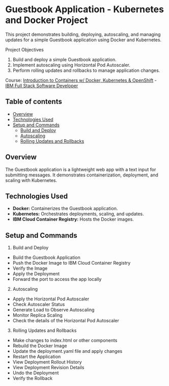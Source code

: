 # Guestbook Application - Kubernetes and Docker Project

This project demonstrates building, deploying, autoscaling, and managing updates for a simple Guestbook application using Docker and Kubernetes.

Project Objectives
  1. Build and deploy a simple Guestbook application.
  2. Implement autoscaling using Horizontal Pod Autoscaler.
  3. Perform rolling updates and rollbacks to manage application changes.
  
Course: [Introduction to Containers w/ Docker, Kubernetes & OpenShift](https://www.coursera.org/learn/ibm-containers-docker-kubernetes-openshift?specialization=ibm-full-stack-cloud-developer) - [IBM Full Stack Software Developer](https://www.coursera.org/professional-certificates/ibm-full-stack-cloud-developer)


## Table of contents

- [Overview](#overview)
- [Technologies Used](#technologies-used)
- [Setup and Commands](#setup-and-commands)
  - [Build and Deploy](#build-and-deploy)
  - [Autoscaling](#autoscaling)
  - [Rolling Updates and Rollbacks](#rolling-updates-and-rollbacks)


## Overview
The Guestbook application is a lightweight web app with a text input for submitting messages. It demonstrates containerization, deployment, and scaling with Kubernetes.

## Technologies Used
- **Docker:** Containerizes the Guestbook application.
- **Kubernetes:** Orchestrates deployments, scaling, and updates.
- **IBM Cloud Container Registry:** Hosts the Docker images.

## Setup and Commands

1. Build and Deploy
  - Build the Guestbook Application
  - Push the Docker Image to IBM Cloud Container Registry
  - Verify the Image
  - Apply the Deployment
  - Forward the port to access the app locally
   
2. Autoscaling
  - Apply the Horizontal Pod Autoscaler
  - Check Autoscaler Status
  - Generate Load to Observe Autoscaling
  - Monitor Replica Scaling
  - Check the details of the Horizontal Pod Autoscaler
    
3. Rolling Updates and Rollbacks
  - Make changes to index.html or other components
  - Rebuild the Docker Image
  - Update the deployment.yaml file and apply changes
  - Restart the Application
  - View Deployment Rollout History
  - View Deployment Revision Details
  - Undo the Deployment
  - Verify the Rollback












